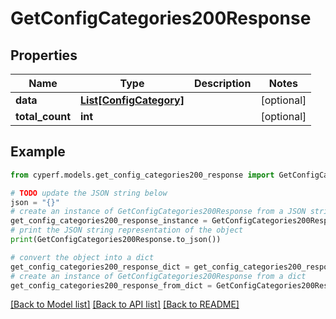 # GetConfigCategories200Response


## Properties

Name | Type | Description | Notes
------------ | ------------- | ------------- | -------------
**data** | [**List[ConfigCategory]**](ConfigCategory.md) |  | [optional] 
**total_count** | **int** |  | [optional] 

## Example

```python
from cyperf.models.get_config_categories200_response import GetConfigCategories200Response

# TODO update the JSON string below
json = "{}"
# create an instance of GetConfigCategories200Response from a JSON string
get_config_categories200_response_instance = GetConfigCategories200Response.from_json(json)
# print the JSON string representation of the object
print(GetConfigCategories200Response.to_json())

# convert the object into a dict
get_config_categories200_response_dict = get_config_categories200_response_instance.to_dict()
# create an instance of GetConfigCategories200Response from a dict
get_config_categories200_response_from_dict = GetConfigCategories200Response.from_dict(get_config_categories200_response_dict)
```
[[Back to Model list]](../README.md#documentation-for-models) [[Back to API list]](../README.md#documentation-for-api-endpoints) [[Back to README]](../README.md)


